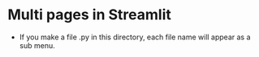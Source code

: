 # Multi pages in Streamlit

+ If you make a file .py in this directory, each file name will appear as a sub menu.
